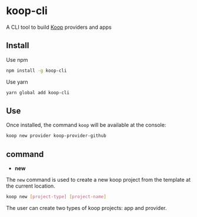 # koop-cli

A CLI tool to build [Koop](https://github.com/koopjs/koop) providers and apps

## Install

Use npm

``` bash
npm install -g koop-cli
```

Use yarn

``` bash
yarn global add koop-cli
```

## Use

Once installed, the command `koop` will be available at the console:

``` bash
koop new provider koop-provider-github
```

## command

* **new**

The `new` command is used to create a new koop project from the template at the current location.

``` bash
koop new [project-type] [project-name]
```

The user can create two types of koop projects: app and provider.
